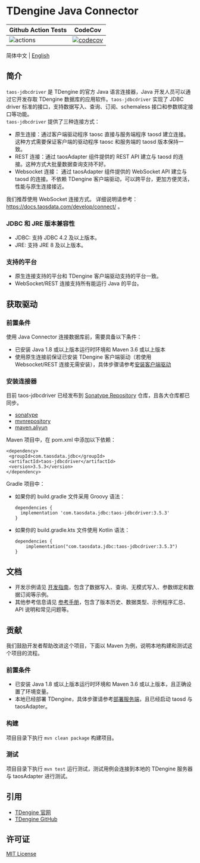 # TDengine Java Connector

| Github Action Tests                                                                                  | CodeCov                                                                                                                                               |
| ---------------------------------------------------------------------------------------------------- | ----------------------------------------------------------------------------------------------------------------------------------------------------- |
| ![actions](https://github.com/taosdata/taos-connector-jdbc/actions/workflows/version3.yml/badge.svg) | [![codecov](https://codecov.io/gh/taosdata/taos-connector-jdbc/graph/badge.svg?token=GQRD9WCQ64)](https://codecov.io/gh/taosdata/taos-connector-jdbc) |


简体中文 | [English](./README.md)

## 简介

`taos-jdbcdriver` 是 TDengine 的官方 Java 语言连接器，Java 开发人员可以通过它开发存取 TDengine 数据库的应用软件。`taos-jdbcdriver` 实现了 JDBC driver 标准的接口，支持数据写入、查询、订阅、schemaless 接口和参数绑定接口等功能。  
`taos-jdbcdriver` 提供了三种连接方式：
- 原生连接：通过客户端驱动程序 taosc 直接与服务端程序 taosd 建立连接。这种方式需要保证客户端的驱动程序 taosc 和服务端的 taosd 版本保持一致。
- REST 连接：通过 taosAdapter 组件提供的 REST API 建立与 taosd 的连接。这种方式大批量数据查询支持不好。
- Websocket 连接： 通过 taosAdapter 组件提供的 WebSocket API 建立与 taosd 的连接。不依赖 TDengine 客户端驱动，可以跨平台，更加方便灵活，性能与原生连接接近。  

我们推荐使用 WebSocket 连接方式。 详细说明请参考：https://docs.taosdata.com/develop/connect/ 。


### JDBC 和 JRE 版本兼容性
- JDBC: 支持 JDBC 4.2 及以上版本。
- JRE: 支持 JRE 8 及以上版本。

### 支持的平台
- 原生连接支持的平台和 TDengine 客户端驱动支持的平台一致。
- WebSocket/REST 连接支持所有能运行 Java 的平台。


## 获取驱动


### 前置条件

使用 Java Connector 连接数据库前，需要具备以下条件：

- 已安装 Java 1.8 或以上版本运行时环境和 Maven 3.6 或以上版本
- 使用原生连接前保证已安装 TDengine 客户端驱动（若使用 Websocket/REST 连接无需安装），具体步骤请参考[安装客户端驱动](https://docs.taosdata.com/connector/#安装客户端驱动)

### 安装连接器

目前 taos-jdbcdriver 已经发布到 [Sonatype Repository](https://search.maven.org/artifact/com.taosdata.jdbc/taos-jdbcdriver) 仓库，且各大仓库都已同步。

- [sonatype](https://search.maven.org/artifact/com.taosdata.jdbc/taos-jdbcdriver)
- [mvnrepository](https://mvnrepository.com/artifact/com.taosdata.jdbc/taos-jdbcdriver)
- [maven.aliyun](https://maven.aliyun.com/mvn/search)

Maven 项目中，在 pom.xml 中添加以下依赖：

```xml-dtd
<dependency>
 <groupId>com.taosdata.jdbc</groupId>
 <artifactId>taos-jdbcdriver</artifactId>
 <version>3.5.3</version>
</dependency>
```

Gradle 项目中：
- 如果你的 build.gradle 文件采用 Groovy 语法：
  ```xml-dtd
  dependencies {
    implementation 'com.taosdata.jdbc:taos-jdbcdriver:3.5.3'
  }
  ```

- 如果你的 build.gradle.kts 文件使用 Kotlin 语法：
  ```xml-dtd
  dependencies {
      implementation("com.taosdata.jdbc:taos-jdbcdriver:3.5.3")
  }
  ```

## 文档
- 开发示例请见 [开发指南](https://docs.taosdata.com/develop/)，包含了数据写入、查询、无模式写入、参数绑定和数据订阅等示例。
- 其他参考信息请见 [参考手册](https://docs.taosdata.com/reference/connector/java/)，包含了版本历史、数据类型、示例程序汇总、API 说明和常见问题等。


## 贡献

我们鼓励开发者帮助改进这个项目，下面以 Maven 为例，说明本地构建和测试这个项目的流程。

### 前置条件

- 已安装 Java 1.8 或以上版本运行时环境和 Maven 3.6 或以上版本，且正确设置了环境变量。
- 本地已经部署 TDengine，具体步骤请参考[部署服务端](https://docs.taosdata.com/get-started/package/)，且已经启动 taosd 与 taosAdapter。

### 构建

项目目录下执行 `mvn clean package` 构建项目。

### 测试

项目目录下执行 `mvn test` 运行测试，测试用例会连接到本地的 TDengine 服务器与 taosAdapter 进行测试。

## 引用

- [TDengine 官网](https://www.taosdata.com/)
- [TDengine GitHub](https://github.com/taosdata/TDengine)

## 许可证

[MIT License](./LICENSE)

